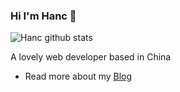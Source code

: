 ### Hi I'm Hanc 👋

![Hanc github stats](https://github-readme-stats.vercel.app/api/?username=Hanc&show_icons=true&title_color=fff&icon_color=79ff97&text_color=9f9f9f&bg_color=151515)

A lovely web developer based in China

- Read more about my [Blog](https://blog.csdn.net/qq_39035674)